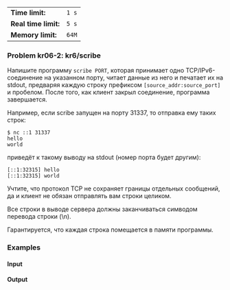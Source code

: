 |                      |       |
|----------------------|-------|
| **Time limit:**      | `1 s` |
| **Real time limit:** | `5 s` |
| **Memory limit:**    | `64M` |


### Problem kr06-2: kr6/scribe

Напишите программу `scribe PORT`, которая принимает одно TCP/IPv6-соединение на указанном порту,
читает данные из него и печатает их на stdout, предваряя каждую строку префиксом
`[source_addr:source_port]` и пробелом. После того, как клиент закрыл соединение, программа
завершается.

Например, если scribe запущен на порту 31337, то отправка ему таких строк:

    
    
    $ nc ::1 31337
    hello
    world

приведёт к такому выводу на stdout (номер порта будет другим):

    
    
    [::1:32315] hello
    [::1:32315] world

Учтите, что протокол TCP не сохраняет границы отдельных сообщений, да и клиент не обязан отправлять
вам строки целиком.

Все строки в выводе сервера должны заканчиваться симводом перевода строки (\n).

Гарантируется, что каждая строка помещается в памяти программы.

### Examples

#### Input

#### Output

